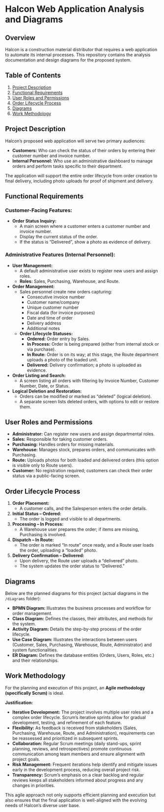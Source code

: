 # Halcon Web Application Analysis and Diagrams

## Overview
Halcon is a construction material distributor that requires a web application to automate its internal processes. This repository contains the analysis documentation and design diagrams for the proposed system.

## Table of Contents
1. [Project Description](#project-description)
2. [Functional Requirements](#functional-requirements)
3. [User Roles and Permissions](#user-roles-and-permissions)
4. [Order Lifecycle Process](#order-lifecycle-process)
5. [Diagrams](#diagrams)
6. [Work Methodology](#work-methodology)

## Project Description
Halcon’s proposed web application will serve two primary audiences:
- **Customers:** Who can check the status of their orders by entering their customer number and invoice number.
- **Internal Personnel:** Who use an administrative dashboard to manage orders and perform tasks specific to their department.

The application will support the entire order lifecycle from order creation to final delivery, including photo uploads for proof of shipment and delivery.

## Functional Requirements
### Customer-Facing Features:
- **Order Status Inquiry:** 
  - A main screen where a customer enters a customer number and invoice number.
  - Display the current status of the order.
  - If the status is “Delivered”, show a photo as evidence of delivery.

### Administrative Features (Internal Personnel):
- **User Management:**
  - A default administrative user exists to register new users and assign roles.
  - **Roles:** Sales, Purchasing, Warehouse, and Route.
- **Order Management:**
  - Sales personnel create new orders capturing:
    - Consecutive invoice number
    - Customer name/company
    - Unique customer number
    - Fiscal data (for invoice purposes)
    - Date and time of order
    - Delivery address
    - Additional notes
  - **Order Lifecycle Statuses:**
    - **Ordered:** Order entry by Sales.
    - **In Process:** Order is being prepared (either from internal stock or via purchase).
    - **In Route:** Order is on its way; at this stage, the Route department uploads a photo of the loaded unit.
    - **Delivered:** Delivery confirmation; a photo is uploaded as evidence.
- **Order Listing and Search:**
  - A screen listing all orders with filtering by Invoice Number, Customer Number, Date, or Status.
- **Logical Deletion and Restoration:**
  - Orders can be modified or marked as “deleted” (logical deletion).
  - A separate screen lists deleted orders, with options to edit or restore them.

## User Roles and Permissions
- **Administrator:** Can register new users and assign departmental roles.
- **Sales:** Responsible for taking customer orders.
- **Purchasing:** Handles orders for missing materials.
- **Warehouse:** Manages stock, prepares orders, and communicates with Purchasing.
- **Route:** Uploads photos for both loaded and delivered orders (this option is visible only to Route users).
- **Customer:** No registration required; customers can check their order status via a public-facing screen.

## Order Lifecycle Process
1. **Order Placement:**
   - A customer calls, and the Salesperson enters the order details.
2. **Initial Status – Ordered:**
   - The order is logged and visible to all departments.
3. **Processing – In Process:**
   - A Warehouse user prepares the order; if items are missing, Purchasing is involved.
4. **Dispatch – In Route:**
   - The order is marked “In route” once ready, and a Route user loads the order, uploading a “loaded” photo.
5. **Delivery Confirmation – Delivered:**
   - Upon delivery, the Route user uploads a “delivered” photo.
   - The system updates the order status to “Delivered.”

## Diagrams
Below are the planned diagrams for this project (actual diagrams in the `/diagrams` folder):

- **BPMN Diagram:** Illustrates the business processes and workflow for order management.
- **Class Diagram:** Defines the classes, their attributes, and methods for the system.
- **Activity Diagram:** Details the step-by-step process of the order lifecycle.
- **Use Case Diagram:** Illustrates the interactions between users (Customer, Sales, Purchasing, Warehouse, Route, Administrator) and system functionalities.
- **ER Diagram:** Defines the database entities (Orders, Users, Roles, etc.) and their relationships.

## Work Methodology

For the planning and execution of this project, an **Agile methodology (specifically Scrum)** is ideal. 

**Justification:**

- **Iterative Development:** The project involves multiple user roles and a complex order lifecycle. Scrum’s iterative sprints allow for gradual development, testing, and refinement of each feature.
- **Flexibility:** As feedback is received from stakeholders (Sales, Purchasing, Warehouse, Route, and Administration), requirements can be reassessed and prioritized in subsequent sprints.
- **Collaboration:** Regular Scrum meetings (daily stand-ups, sprint planning, reviews, and retrospectives) promote continuous communication among team members and ensure alignment with project goals.
- **Risk Management:** Frequent iterations help identify and mitigate issues early in the development process, reducing overall project risk.
- **Transparency:** Scrum’s emphasis on a clear backlog and regular reviews keeps all stakeholders informed about progress and any changes in priorities.

This agile approach not only supports efficient planning and execution but also ensures that the final application is well-aligned with the evolving needs of Halcon’s diverse user base.
